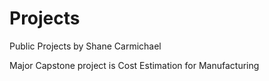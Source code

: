 # Projects
Public Projects by Shane Carmichael

Major Capstone project is Cost Estimation for Manufacturing

